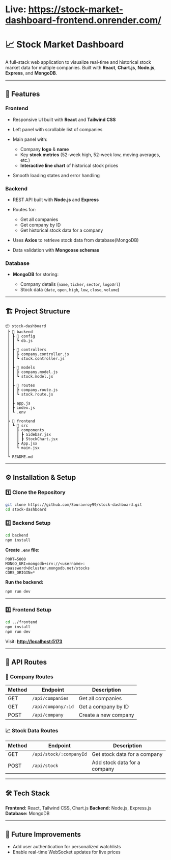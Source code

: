 # Live: https://stock-market-dashboard-frontend.onrender.com/

# 📈 Stock Market Dashboard

A full-stack web application to visualize real-time and historical stock market data for multiple companies.
Built with **React**, **Chart.js**, **Node.js**, **Express**, and **MongoDB**.

---

## 🚀 Features

### **Frontend**

* Responsive UI built with **React** and **Tailwind CSS**
* Left panel with scrollable list of companies
* Main panel with:

  * Company **logo** & **name**
  * Key **stock metrics** (52-week high, 52-week low, moving averages, etc.)
  * **Interactive line chart** of historical stock prices
* Smooth loading states and error handling

### **Backend**

* REST API built with **Node.js** and **Express**
* Routes for:

  * Get all companies
  * Get company by ID
  * Get historical stock data for a company
   
* Uses **Axios** to retrieve stock data from database(MongoDB)
* Data validation with **Mongoose schemas**

### **Database**

* **MongoDB** for storing:

  * Company details (`name`, `ticker`, `sector`, `logoUrl`)
  * Stock data (`date`, `open`, `high`, `low`, `close`, `volume`)

---

## 🏗️ Project Structure

```
📦 stock-dashboard
 ┣ 📂 backend
 ┃ ┣ 📂 config
 ┃ ┃ ┗ db.js
 ┃ ┃ 
 ┃ ┣ 📂 controllers
 ┃ ┃ ┣ company.controller.js
 ┃ ┃ ┗ stock.controller.js
 ┃ ┃ 
 ┃ ┣ 📂 models
 ┃ ┃ ┣ company.model.js
 ┃ ┃ ┗ stock.model.js
 ┃ ┃ 
 ┃ ┣ 📂 routes
 ┃ ┃ ┣ company.route.js
 ┃ ┃ ┗ stock.route.js
 ┃ ┃ 
 ┃ ┣ app.js
 ┃ ┣ index.js
 ┃ ┗ .env
 ┃ 
 ┣ 📂 frontend
 ┃ ┗ 📂 src
 ┃   ┣ components
 ┃   ┃ ┣ Sidebar.jsx
 ┃   ┃ ┣ StockChart.jsx
 ┃   ┣ App.jsx
 ┃   ┗ main.jsx
 ┃
 ┗ README.md

```

---

## ⚙️ Installation & Setup

### **1️⃣ Clone the Repository**

```bash
git clone https://github.com/Souravroy99/stock-dashboard.git
cd stock-dashboard
```

### **2️⃣ Backend Setup**

```bash
cd backend
npm install
```

**Create `.env` file:**

```env
PORT=5000
MONGO_URI=mongodb+srv://<username>:<password>@cluster.mongodb.net/stocks
CORS_ORIGIN=*
```

**Run the backend:**

```bash
npm run dev
```

---

### **3️⃣ Frontend Setup**

```bash
cd ../frontend
npm install
npm run dev
```

Visit: **[http://localhost:5173](http://localhost:5173)**

---

## 📌 API Routes

### 🏢 Company Routes
| Method | Endpoint            | Description              |
|--------|---------------------|--------------------------|
| GET    | `/api/companies`    | Get all companies        |
| GET    | `/api/company/:id`  | Get a company by ID      |
| POST   | `/api/company`      | Create a new company     |

### 📈 Stock Data Routes
| Method | Endpoint                   | Description                       |
|--------|----------------------------|-----------------------------------|
| GET    | `/api/stock/:companyId`    | Get stock data for a company      |
| POST   | `/api/stock`               | Add stock data for a company      |

---

## 🛠 Tech Stack

**Frontend:** React, Tailwind CSS, Chart.js
**Backend:** Node.js, Express.js
**Database:** MongoDB

---

## 📌 Future Improvements

* Add user authentication for personalized watchlists
* Enable real-time WebSocket updates for live prices